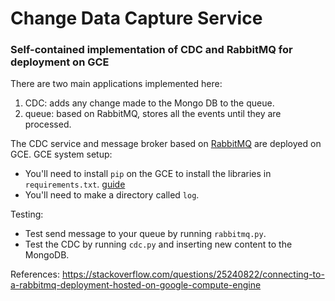 # Change Data Capture Service
### Self-contained implementation of CDC and RabbitMQ for deployment on GCE

There are two main applications implemented here:

1. CDC: adds any change made to the Mongo DB to the queue.
2. queue: based on RabbitMQ, stores all the events until they are processed.


The CDC service and message broker based on [RabbitMQ](https://console.cloud.google.com/marketplace/product/google/rabbitmq3) are deployed on GCE.
GCE system setup:
- You'll need to install `pip` on the GCE to install the libraries in `requirements.txt`. [guide](https://www.redhat.com/sysadmin/install-python-pip-linux)
- You'll need to make a directory called `log`.

Testing:
* Test send message to your queue by running `rabbitmq.py`.
* Test the CDC by running `cdc.py` and inserting new content to the MongoDB.

References:
https://stackoverflow.com/questions/25240822/connecting-to-a-rabbitmq-deployment-hosted-on-google-compute-engine